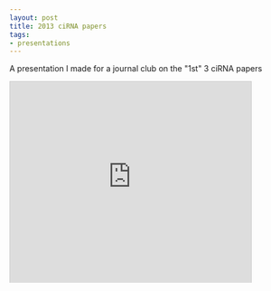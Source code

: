 ```yaml
---
layout: post
title: 2013 ciRNA papers
tags:
- presentations
---
```

A presentation I made for a journal club on the "1st" 3 ciRNA papers

<iframe src="http://www.slideshare.net/slideshow/embed_code/26604922?rel=0" width="427" height="356" frameborder="0" marginwidth="0" marginheight="0" scrolling="no" style="border:1px solid #CCC; border-width:1px 1px 0; margin-bottom:5px; max-width: 100%;" allowfullscreen> </iframe>
